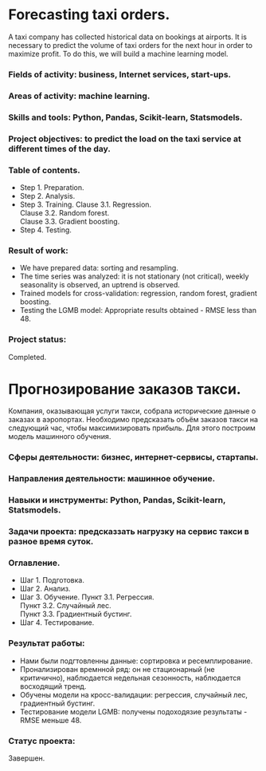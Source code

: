 # Forecasting taxi orders.
A taxi company has collected historical data on bookings at airports. It is necessary to predict the volume of taxi orders for the next hour in order to
maximize profit. To do this, we will build a machine learning model.

### Fields of activity: business, Internet services, start-ups.
### Areas of activity: machine learning.
### Skills and tools: Python, Pandas, Scikit-learn, Statsmodels.
### Project objectives: to predict the load on the taxi service at different times of the day.

### Table of contents.

- Step 1. Preparation.
- Step 2. Analysis.
- Step 3. Training.
Clause 3.1. Regression.\
Clause 3.2. Random forest.\
Clause 3.3. Gradient boosting.
- Step 4. Testing.

### Result of work:
- We have prepared data: sorting and resampling.
- The time series was analyzed: it is not stationary (not critical), weekly seasonality is observed, an uptrend is observed.
- Trained models for cross-validation: regression, random forest, gradient boosting.
- Testing the LGMB model: Appropriate results obtained - RMSE less than 48.

### Project status:
Completed.

# Прогнозирование заказов такси.
Компания, оказывающая услуги такси, собрала исторические данные о заказах в аэропортах. Необходимо предсказать объём заказов такси на следующий час, чтобы 
максимизировать прибыль. Для этого построим модель машинного обучения.

### Сферы деятельности: бизнес, интернет-сервисы, стартапы.
### Направления деятельности: машинное обучение.
### Навыки и инструменты: Python, Pandas, Scikit-learn, Statsmodels.
### Задачи проекта: предсказзать нагрузку на сервис такси в разное время суток.

### Оглавление.

- Шаг 1. Подготовка.
- Шаг 2. Анализ.
- Шаг 3. Обучение.
Пункт 3.1. Регрессия.\
Пункт 3.2. Случайный лес.\
Пункт 3.3. Градиентный бустинг.
- Шаг 4. Тестирование.

### Результат работы:
- Нами были подгтовленны данные: сортировка и ресемплирование.
- Пронализирован времнной ряд: он не стационарный (не критичично), наблюдается недельная сезонность, наблюдается восходящий тренд.
- Обучены модели на кросс-валидации: регрессия, случайный лес, градиентный бустинг.
- Тестирование модели LGMB: получены подоходязие результаты - RMSE меньше 48.

### Статус проекта:
Завершен.
